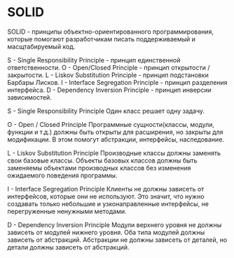 # SOLID
SOLID - принципы объектно-ориентированного программирования, которые помогают разработчикам писать поддерживаемый и масщтабируемый код. 

S - Single Responsibility Principle - принцип единственной ответственности. 
O - Open/Closed Principle - принцип открытости / закрытости. 
L - Liskov Substitution Principle - принцип подстановки Барбары Лисков.
I - Interface Segregation Principle - принцип разделения интерфейса. 
D - Dependency Inversion Principle - принцип инверсии зависимостей. 

S - Single Responsibility Principle
Один класс решает одну задачу. 

O - Open / Closed Principle 
Программные сущности(классы, модули, функции и т.д.) должны быть открыты для расширения, но закрыты для модификации.
В этом помогут абстракции, интерфейсы, наследование. 

L - Liskov Substitution Principle
Производные классы должны заменять свои базовые классы. 
Объекты базовых классов должны быть заменяемы объектами производных классов без изменения ожидаемого поведения программы. 

I - Interface Segregation Principle 
Клиенты не должны зависеть от интерфейсов, которые они не используют. 
Это значит, что нужно создавать только небольшие и узконаправленные интерфейсы, не перегруженные ненужными методами.

D - Dependency Inversion Principle
Модули верхнего уровня не должны зависеть от модулей нижнего уровня. Оба типа модулей должны зависеть от абстракций. 
Абстракции не должны зависеть от деталей, но детали должны зависеть от абстракций.

